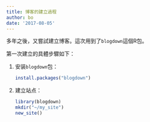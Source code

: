 ```yaml
---
title: 博客的建立過程
author: bo
date: '2017-08-05'
---
```


多年之後，又嘗試建立博客。這次用到了`blogdown`這個R包。

第一次建立的具體步驟如下：

1. 安装`blogdown`包：

   ```R
   install.packages("blogdown")
   ```

2. 建立站点：

   ```R
   library(blogdown)
   mkdir("~/my_site")
   new_site()
   ```

